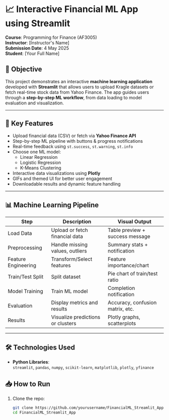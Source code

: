 # 📈 Interactive Financial ML App using Streamlit

**Course**: Programming for Finance (AF3005)  
**Instructor**: [Instructor's Name]  
**Submission Date**: 4 May 2025  
**Student**: [Your Full Name]

## 🎯 Objective

This project demonstrates an interactive **machine learning application** developed with **Streamlit** that allows users to upload Kragle datasets or fetch real-time stock data from Yahoo Finance. The app guides users through a **step-by-step ML workflow**, from data loading to model evaluation and visualization.

---

## 🚀 Key Features

- Upload financial data (CSV) or fetch via **Yahoo Finance API**
- Step-by-step ML pipeline with buttons & progress notifications
- Real-time feedback using `st.success`, `st.warning`, `st.info`
- Choose one ML model:  
  - Linear Regression  
  - Logistic Regression  
  - K-Means Clustering
- Interactive data visualizations using **Plotly**
- GIFs and themed UI for better user engagement
- Downloadable results and dynamic feature handling

---

## 📊 Machine Learning Pipeline

| Step              | Description                                | Visual Output                      |
|-------------------|--------------------------------------------|------------------------------------|
| Load Data         | Upload or fetch financial data             | Table preview + success message    |
| Preprocessing     | Handle missing values, outliers            | Summary stats + notification       |
| Feature Engineering | Transform/Select features               | Feature importance/chart           |
| Train/Test Split  | Split dataset                              | Pie chart of train/test ratio      |
| Model Training    | Train ML model                             | Completion notification            |
| Evaluation        | Display metrics and results                | Accuracy, confusion matrix, etc.   |
| Results           | Visualize predictions or clusters          | Plotly graphs, scatterplots        |

---

## 🛠️ Technologies Used

- **Python Libraries**:  
  `streamlit`, `pandas`, `numpy`, `scikit-learn`, `matplotlib`, `plotly`, `yfinance`


## 📥 How to Run

1. Clone the repo:
   ```bash
   git clone https://github.com/yourusername/FinancialML_Streamlit_App.git
   cd FinancialML_Streamlit_App
